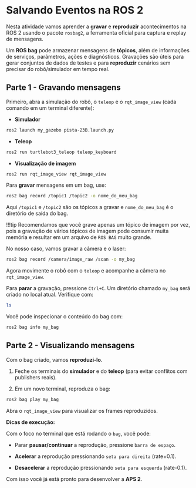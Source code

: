 # Salvando Eventos na ROS 2

Nesta atividade vamos aprender a **gravar** e **reproduzir** acontecimentos na ROS 2 usando o pacote `rosbag2`, a ferramenta oficial para captura e replay de mensagens.

Um **ROS bag** pode armazenar mensagens de **tópicos**, além de informações de serviços, parâmetros, ações e diagnósticos. Gravações são úteis para gerar conjuntos de dados de testes e para **reproduzir** cenários sem precisar do robô/simulador em tempo real.

## Parte 1 - Gravando mensagens

Primeiro, abra a simulação do robô, o `teleop` e o `rqt_image_view` (cada comando em um terminal diferente):

* **Simulador**

```bash
ros2 launch my_gazebo pista-23B.launch.py
```

* **Teleop**

```bash
ros2 run turtlebot3_teleop teleop_keyboard
```

* **Visualização de imagem**

```bash
ros2 run rqt_image_view rqt_image_view
```

Para **gravar** mensagens em um bag, use:

```bash
ros2 bag record /topic1 /topic2 -o nome_do_meu_bag
```

Aqui `/topic1` e `/topic2` são os tópicos a gravar e `nome_do_meu_bag` é o diretório de saída do bag.

!!!tip
    Recomendamos que você grave apenas um tópico de imagem por vez, pois a gravação de vários tópicos de imagem pode consumir muita memória e resultar em um arquivo de `ROS BAG` muito grande.

No nosso caso, vamos gravar a câmera e o laser:

```bash
ros2 bag record /camera/image_raw /scan -o my_bag
```

Agora movimente o robô com o `teleop` e acompanhe a câmera no `rqt_image_view`.

Para **parar** a gravação, pressione `Ctrl+C`. Um diretório chamado `my_bag` será criado no local atual. Verifique com:

```bash
ls
```

Você pode inspecionar o conteúdo do bag com:

```bash
ros2 bag info my_bag
```

## Parte 2 - Visualizando mensagens

Com o bag criado, vamos **reproduzi‑lo**.

1. Feche os terminais do **simulador** e do **teleop** (para evitar conflitos com publishers reais).

2. Em um novo terminal, reproduza o bag:

```bash
ros2 bag play my_bag
```

Abra o `rqt_image_view` para visualizar os frames reproduzidos.

**Dicas de execução:**

Com o foco no terminal que está rodando o `bag`, você pode:

* Parar **pausar/continuar** a reprodução, pressione `barra de espaço`.

* **Acelerar** a reprodução pressionando `seta para direita` (rate+0.1).

* **Desacelerar** a reprodução pressionando `seta para esquerda` (rate-0.1).

Com isso você já está pronto para desenvolver a **APS 2**.

